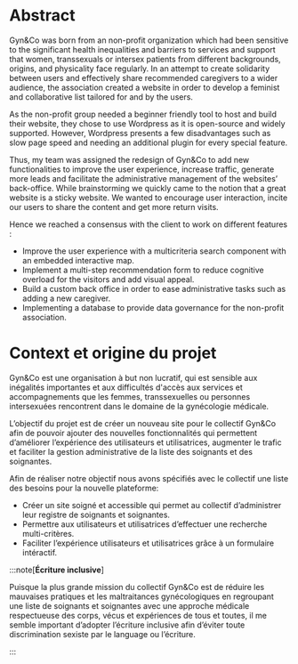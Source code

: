 # Abstract

Gyn&Co was born from an non-profit organization which had been sensitive to the
significant health inequalities and barriers to services and support that women, transsexuals
or intersex patients from different backgrounds, origins, and physicality face regularly. In an
attempt to create solidarity between users and effectively share recommended caregivers to a
wider audience, the association created a website in order to develop a feminist and
collaborative list tailored for and by the users.

As the non-profit group needed a beginner friendly tool to host and build their website, they
chose to use Wordpress as it is open-source and widely supported.
However, Wordpress presents a few disadvantages such as slow page speed and needing an
additional plugin for every special feature.

Thus, my team was assigned the redesign of Gyn&Co to add new functionalities to improve
the user experience, increase traffic, generate more leads and facilitate the administrative
management of the websites’ back-office. While brainstorming we quickly came to the
notion that a great website is a sticky website. We wanted to encourage user interaction, incite
our users to share the content and get more return visits.

Hence we reached a consensus with the client to work on different features : 
- Improve the user experience with a multicriteria search component with an embedded
interactive map.
- Implement a multi-step recommendation form to reduce cognitive overload for the
visitors and add visual appeal.
- Build a custom back office in order to ease administrative tasks such as adding a new
caregiver.
- Implementing a database to provide data governance for the non-profit association.

# Context et origine du projet

Gyn&Co est une organisation à but non lucratif, qui est sensible aux inégalités importantes et
aux difficultés d'accès aux services et accompagnements que les femmes, transsexuelles ou
personnes intersexuées rencontrent dans le domaine de la gynécologie médicale.

L’objectif du projet est de créer un nouveau site pour le collectif Gyn&Co afin de pouvoir
ajouter des nouvelles fonctionnalités qui permettent d’améliorer l’expérience des utilisateurs
et utilisatrices, augmenter le trafic et faciliter la gestion administrative de la liste des
soignants et des soignantes.

Afin de réaliser notre objectif nous avons spécifiés avec le collectif une liste des besoins pour
la nouvelle plateforme:
- Créer un site soigné et accessible qui permet au collectif d’administrer leur registre de
soignants et soignantes.
- Permettre aux utilisateurs et utilisatrices d’effectuer une recherche multi-critères.
- Faciliter l’expérience utilisateurs et utilisatrices grâce à un formulaire intéractif.

:::note[**Écriture inclusive**]

Puisque la plus grande mission du collectif Gyn&Co est de réduire les mauvaises pratiques et
les maltraitances gynécologiques en regroupant une liste de soignants et soignantes avec une
approche médicale respectueuse des corps, vécus et expériences de tous et toutes, il me
semble important d’adopter l’écriture inclusive afin d’éviter toute discrimination sexiste par
le language ou l’écriture.

:::

